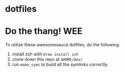 # dotfiles
# Do the thang! WEE
To utilize these awesomesauce dotfiles, do the following. 
1. install zsh with `brew install zsh`
2. clone down this repo at `$HOME/dev/`
3. run `make_syms` to build all the symlinks correctly.
